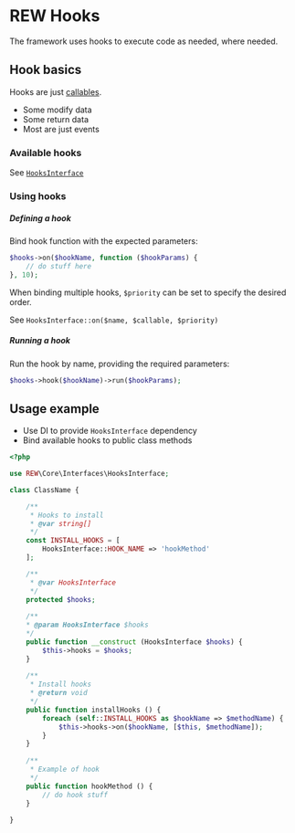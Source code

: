 # REW Hooks
The framework uses hooks to execute code as needed, where needed.

## Hook basics
Hooks are just [callables](http://php.net/types.callable).

 - Some modify data
 - Some return data
 - Most are just events
 
 
### Available hooks
See [`HooksInterface`][HooksInterface]
 
### Using hooks
 
##### Defining a hook
Bind hook function with the expected parameters:

```php
$hooks->on($hookName, function ($hookParams) {
    // do stuff here
}, 10);
```

When binding multiple hooks, `$priority` can be set to specify the desired order.

See `HooksInterface::on($name, $callable, $priority)`

##### Running a hook
Run the hook by name, providing the required parameters:

```php
$hooks->hook($hookName)->run($hookParams);
```

## Usage example

 - Use DI to provide `HooksInterface` dependency
 - Bind available hooks to public class methods
 
```php
<?php

use REW\Core\Interfaces\HooksInterface;

class ClassName {

    /**
     * Hooks to install
     * @var string[]
     */
    const INSTALL_HOOKS = [
        HooksInterface::HOOK_NAME => 'hookMethod'
    ];

    /**
     * @var HooksInterface
     */
    protected $hooks;
        
    /**
    * @param HooksInterface $hooks
    */
    public function __construct (HooksInterface $hooks) {
        $this->hooks = $hooks;
    }
    
    /**
     * Install hooks
     * @return void
     */
    public function installHooks () {
        foreach (self::INSTALL_HOOKS as $hookName => $methodName) {
            $this->hooks->on($hookName, [$this, $methodName]);
        }
    }
    
    /**
     * Example of hook 
     */
    public function hookMethod () {
        // do hook stuff
    }
    
}
```

[HooksInterface]: https://git.rewhosting.com/rew/rew-framework-interfaces/blob/4.8.0/src/HooksInterface.php
